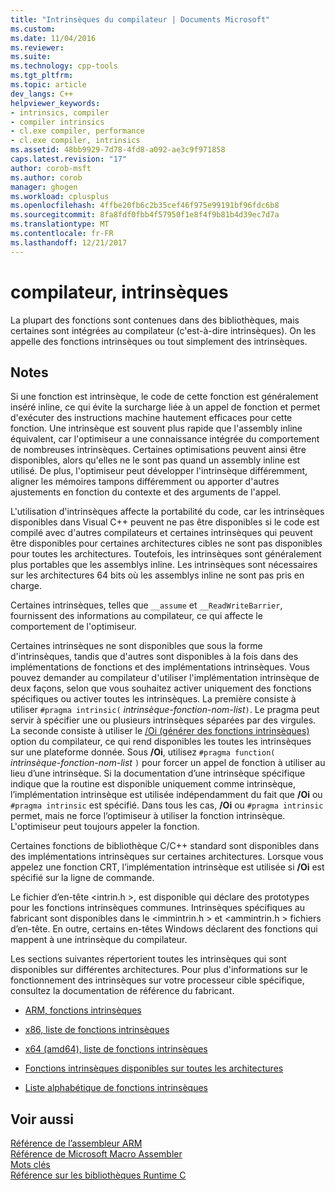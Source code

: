 ```yaml
---
title: "Intrinsèques du compilateur | Documents Microsoft"
ms.custom: 
ms.date: 11/04/2016
ms.reviewer: 
ms.suite: 
ms.technology: cpp-tools
ms.tgt_pltfrm: 
ms.topic: article
dev_langs: C++
helpviewer_keywords:
- intrinsics, compiler
- compiler intrinsics
- cl.exe compiler, performance
- cl.exe compiler, intrinsics
ms.assetid: 48bb9929-7d78-4fd8-a092-ae3c9f971858
caps.latest.revision: "17"
author: corob-msft
ms.author: corob
manager: ghogen
ms.workload: cplusplus
ms.openlocfilehash: 4ffbe20fb6c2b35cef46f975e99191bf96fdc6b8
ms.sourcegitcommit: 8fa8fdf0fbb4f57950f1e8f4f9b81b4d39ec7d7a
ms.translationtype: MT
ms.contentlocale: fr-FR
ms.lasthandoff: 12/21/2017
---
```

# <a name="compiler-intrinsics"></a>compilateur, intrinsèques
La plupart des fonctions sont contenues dans des bibliothèques, mais certaines sont intégrées au compilateur (c'est-à-dire intrinsèques). On les appelle des fonctions intrinsèques ou tout simplement des intrinsèques.  
  
## <a name="remarks"></a>Notes  
 Si une fonction est intrinsèque, le code de cette fonction est généralement inséré inline, ce qui évite la surcharge liée à un appel de fonction et permet d'exécuter des instructions machine hautement efficaces pour cette fonction. Une intrinsèque est souvent plus rapide que l'assembly inline équivalent, car l'optimiseur a une connaissance intégrée du comportement de nombreuses intrinsèques. Certaines optimisations peuvent ainsi être disponibles, alors qu'elles ne le sont pas quand un assembly inline est utilisé. De plus, l'optimiseur peut développer l'intrinsèque différemment, aligner les mémoires tampons différemment ou apporter d'autres ajustements en fonction du contexte et des arguments de l'appel.  
  
 L'utilisation d'intrinsèques affecte la portabilité du code, car les intrinsèques disponibles dans Visual C++ peuvent ne pas être disponibles si le code est compilé avec d'autres compilateurs et certaines intrinsèques qui peuvent être disponibles pour certaines architectures cibles ne sont pas disponibles pour toutes les architectures. Toutefois, les intrinsèques sont généralement plus portables que les assemblys inline. Les intrinsèques sont nécessaires sur les architectures 64 bits où les assemblys inline ne sont pas pris en charge.  
  
 Certaines intrinsèques, telles que `__assume` et `__ReadWriteBarrier`, fournissent des informations au compilateur, ce qui affecte le comportement de l'optimiseur.  
  
 Certaines intrinsèques ne sont disponibles que sous la forme d'intrinsèques, tandis que d'autres sont disponibles à la fois dans des implémentations de fonctions et des implémentations intrinsèques. Vous pouvez demander au compilateur d'utiliser l'implémentation intrinsèque de deux façons, selon que vous souhaitez activer uniquement des fonctions spécifiques ou activer toutes les intrinsèques. La première consiste à utiliser `#pragma intrinsic(` *intrinsèque-fonction-nom-list*`)`. Le pragma peut servir à spécifier une ou plusieurs intrinsèques séparées par des virgules. La seconde consiste à utiliser le [/Oi (générer des fonctions intrinsèques)](../build/reference/oi-generate-intrinsic-functions.md) option du compilateur, ce qui rend disponibles les toutes les intrinsèques sur une plateforme donnée. Sous **/Oi**, utilisez `#pragma function(` *intrinsèque-fonction-nom-list* `)` pour forcer un appel de fonction à utiliser au lieu d’une intrinsèque. Si la documentation d’une intrinsèque spécifique indique que la routine est disponible uniquement comme intrinsèque, l’implémentation intrinsèque est utilisée indépendamment du fait que **/Oi** ou `#pragma intrinsic` est spécifié. Dans tous les cas, **/Oi** ou `#pragma intrinsic` permet, mais ne force l’optimiseur à utiliser la fonction intrinsèque. L'optimiseur peut toujours appeler la fonction.  
  
 Certaines fonctions de bibliothèque C/C++ standard sont disponibles dans des implémentations intrinsèques sur certaines architectures. Lorsque vous appelez une fonction CRT, l’implémentation intrinsèque est utilisée si **/Oi** est spécifié sur la ligne de commande.  
  
 Le fichier d’en-tête \<intrin.h >, est disponible qui déclare des prototypes pour les fonctions intrinsèques communes. Intrinsèques spécifiques au fabricant sont disponibles dans le \<immintrin.h > et \<ammintrin.h > fichiers d’en-tête. En outre, certains en-têtes Windows déclarent des fonctions qui mappent à une intrinsèque du compilateur.  
  
 Les sections suivantes répertorient toutes les intrinsèques qui sont disponibles sur différentes architectures. Pour plus d'informations sur le fonctionnement des intrinsèques sur votre processeur cible spécifique, consultez la documentation de référence du fabricant.  
  
-   [ARM, fonctions intrinsèques](../intrinsics/arm-intrinsics.md)  
  
-   [x86, liste de fonctions intrinsèques](../intrinsics/x86-intrinsics-list.md)  
  
-   [x64 (amd64), liste de fonctions intrinsèques](../intrinsics/x64-amd64-intrinsics-list.md)  
  
-   [Fonctions intrinsèques disponibles sur toutes les architectures](../intrinsics/intrinsics-available-on-all-architectures.md)  
  
-   [Liste alphabétique de fonctions intrinsèques](../intrinsics/alphabetical-listing-of-intrinsic-functions.md)  
  
## <a name="see-also"></a>Voir aussi  
 [Référence de l’assembleur ARM](../assembler/arm/arm-assembler-reference.md)   
 [Référence de Microsoft Macro Assembler](../assembler/masm/microsoft-macro-assembler-reference.md)   
 [Mots clés](../cpp/keywords-cpp.md)   
 [Référence sur les bibliothèques Runtime C](../c-runtime-library/c-run-time-library-reference.md)